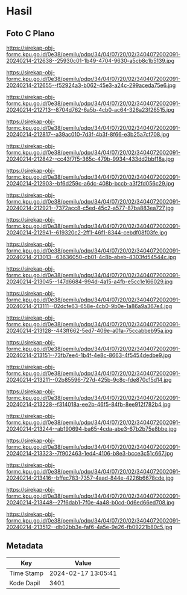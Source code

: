 # Hasil

## Foto C Plano

https://sirekap-obj-formc.kpu.go.id/0e38/pemilu/pdpr/34/04/07/20/02/3404072002091-20240214-212638--25930c01-1b49-4704-9630-a5cb8c1b5139.jpg

https://sirekap-obj-formc.kpu.go.id/0e38/pemilu/pdpr/34/04/07/20/02/3404072002091-20240214-212655--f52924a3-b062-45e3-a24c-299aceda75e6.jpg

https://sirekap-obj-formc.kpu.go.id/0e38/pemilu/pdpr/34/04/07/20/02/3404072002091-20240214-212713--8704d762-6a5b-4cb0-ac64-326a23f26515.jpg

https://sirekap-obj-formc.kpu.go.id/0e38/pemilu/pdpr/34/04/07/20/02/3404072002091-20240214-212817--a39ac010-7d3f-4b3f-8f66-e3b25a7cf708.jpg

https://sirekap-obj-formc.kpu.go.id/0e38/pemilu/pdpr/34/04/07/20/02/3404072002091-20240214-212842--cc43f7f5-365c-479b-9934-433dd2bbf18a.jpg

https://sirekap-obj-formc.kpu.go.id/0e38/pemilu/pdpr/34/04/07/20/02/3404072002091-20240214-212903--bf6d259c-a6dc-408b-bccb-a3f2fd056c29.jpg

https://sirekap-obj-formc.kpu.go.id/0e38/pemilu/pdpr/34/04/07/20/02/3404072002091-20240214-212921--7372acc8-c5ed-45c2-a577-87ba883ea727.jpg

https://sirekap-obj-formc.kpu.go.id/0e38/pemilu/pdpr/34/04/07/20/02/3404072002091-20240214-212941--619320c2-2ff1-46f1-8344-cebdf08f03fe.jpg

https://sirekap-obj-formc.kpu.go.id/0e38/pemilu/pdpr/34/04/07/20/02/3404072002091-20240214-213013--63636050-cb01-4c8b-abeb-4303fd54544c.jpg

https://sirekap-obj-formc.kpu.go.id/0e38/pemilu/pdpr/34/04/07/20/02/3404072002091-20240214-213045--147d6684-994d-4a15-a4fb-e5cc1e166029.jpg

https://sirekap-obj-formc.kpu.go.id/0e38/pemilu/pdpr/34/04/07/20/02/3404072002091-20240214-213111--02dcfe63-658e-4cb0-9b0e-1a86a9a367e4.jpg

https://sirekap-obj-formc.kpu.go.id/0e38/pemilu/pdpr/34/04/07/20/02/3404072002091-20240214-213128--443ff662-5ed7-409e-a01a-75ccabbeb95a.jpg

https://sirekap-obj-formc.kpu.go.id/0e38/pemilu/pdpr/34/04/07/20/02/3404072002091-20240214-213151--73fb7ee4-1b4f-4e8c-8663-4f5454dedbe9.jpg

https://sirekap-obj-formc.kpu.go.id/0e38/pemilu/pdpr/34/04/07/20/02/3404072002091-20240214-213211--02b85596-727d-425b-9c8c-fde870c15d14.jpg

https://sirekap-obj-formc.kpu.go.id/0e38/pemilu/pdpr/34/04/07/20/02/3404072002091-20240214-213228--f314018a-ee2b-46f5-84fb-8ee912f782b4.jpg

https://sirekap-obj-formc.kpu.go.id/0e38/pemilu/pdpr/34/04/07/20/02/3404072002091-20240214-213244--ab190694-ba65-4cda-abe3-67b2b75e8bbe.jpg

https://sirekap-obj-formc.kpu.go.id/0e38/pemilu/pdpr/34/04/07/20/02/3404072002091-20240214-213323--7f902463-1ed4-4106-b8e3-bcce3c51c667.jpg

https://sirekap-obj-formc.kpu.go.id/0e38/pemilu/pdpr/34/04/07/20/02/3404072002091-20240214-213416--bffec783-7357-4aad-844e-4226b6678cde.jpg

https://sirekap-obj-formc.kpu.go.id/0e38/pemilu/pdpr/34/04/07/20/02/3404072002091-20240214-213448--27f6dab1-7f0e-4a48-b0cd-0d6ed66ed708.jpg

https://sirekap-obj-formc.kpu.go.id/0e38/pemilu/pdpr/34/04/07/20/02/3404072002091-20240214-213512--db02bb3e-faf6-4a5e-9e26-fb09221b80c5.jpg


## Metadata

| Key        | Value               |
| ---------- | ------------------- |
| Time Stamp | 2024-02-17 13:05:41 |
| Kode Dapil | 3401                |



